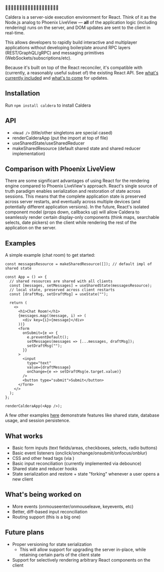 🌋🌋🌋🌋🌋🌋🌋🌋🌋🌋🌋🌋🌋🌋🌋🌋🌋🌋🌋

Caldera is a server-side execution environment for React. Think of it as the Node.js analog to Phoenix LiveView — **all** of the application logic (including rendering) runs on the server, and DOM updates are sent to the client in real-time.

This allows developers to rapidly build interactive and multiplayer applications without developing boilerplate around RPC layers (REST/GraphQL/gRPC) and messaging primitives (WebSockets/subscriptions/etc).

Because it's built on top of the React reconciler, it's compatible with (currently, a reasonably useful subset of) the existing React API. See [what's currently included](#what-works) and [what's to come](#whats-being-worked-on) for updates.

## Installation

Run `npm install caldera` to install Caldera

## API

- `<Head />` (title/other singletons are special cased)
- renderCalderaApp (put the import at top of file)
- useSharedState/useSharedReducer
- makeSharedResource (default shared state and shared reducer implementation)

## Comparison with Phoenix LiveView

There are some significant advantages of using React for the rendering engine compared to Phoenix LiveView's approach. React's single source of truth paradigm enables serialization and restoration of state across sessions. This means that the complete application state is preserved across server restarts, and eventually across multiple devices (and potentially different application versions). In the future, React's isolated component model (props down, callbacks up) will allow Caldera to seamlessly render certain display-only components (think maps, searchable selects, date pickers) on the client while rendering the rest of the application on the server.

## Examples

A simple example (chat room) to get started:

    const messagesResource = makeSharedResource([]); // default impl of shared state
    
    const App = () => {
      // shared resources are shared with all clients
      const [messages, setMessages] = useSharedState(messagesResource);
      // local state, preserved across client restarts
      const [draftMsg, setDraftMsg] = useState("");
    
      return (
        <>
          <h1>Chat Room!</h1>
          {messages.map((message, i) => (
            <div key={i}>{message}</div>
          ))}
          <form
            onSubmit={e => {
              e.preventDefault();
              setMessages(messages => [...messages, draftMsg]);
              setDraftMsg("");
            }}
          >
            <input
              type="text"
              value={draftMessage}
              onChange={e => setDraftMsg(e.target.value)}
            />
            <button type="submit">Submit</button>
          </form>
        </>
      );
    };
    
    renderCalderaApp(<App />);

A few other examples [here](https://github.com/calderajs/caldera-examples) demonstrate features like shared state, database usage, and session persistence.

## What works <a name="what-works"></a>

- Basic form inputs (text fields/areas, checkboxes, selects, radio buttons)
- Basic event listeners (onclick/onchange/onsubmit/onfocus/onblur)
- CSS and other head tags (via <Head />)
- Basic input reconciliation (currently implemented via debounce)
- Shared state and reducer hooks
- State serialization and restore + state "forking" whenever a user opens a new client

## What's being worked on <a name="whats-being-worked-on"></a>

- More events (onmouseenter/onmouseleave, keyevents, etc)
- Better, diff-based input reconciliation
- Routing support (this is a big one)

## Future plans

- Proper versioning for state serialization
    - This will allow support for upgrading the server in-place, while retaining certain parts of the client state
- Support for selectively rendering arbitrary React components on the client
